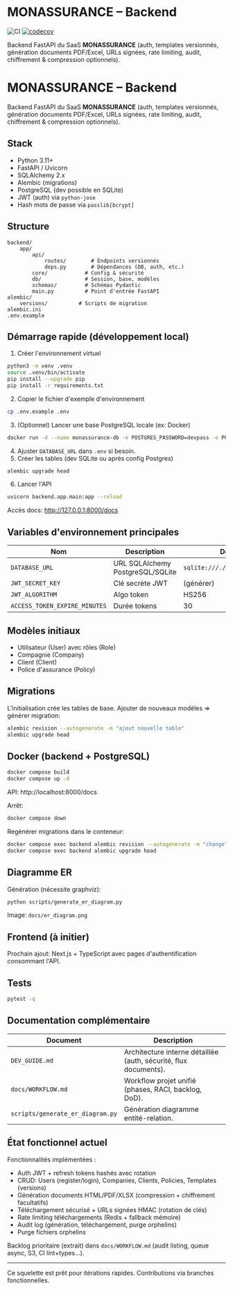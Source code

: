 # MONASSURANCE – Backend

![CI](https://github.com/lwilly3/monassurance/actions/workflows/ci.yml/badge.svg)
[![codecov](https://codecov.io/gh/lwilly3/monassurance/branch/main/graph/badge.svg)](https://codecov.io/gh/lwilly3/monassurance)

Backend FastAPI du SaaS **MONASSURANCE** (auth, templates versionnés, génération documents PDF/Excel, URLs signées, rate limiting, audit, chiffrement & compression optionnels).
# MONASSURANCE – Backend

Backend FastAPI du SaaS **MONASSURANCE** (auth, templates versionnés, génération documents PDF/Excel, URLs signées, rate limiting, audit, chiffrement & compression optionnels).

## Stack

- Python 3.11+
- FastAPI / Uvicorn
- SQLAlchemy 2.x
- Alembic (migrations)
- PostgreSQL (dev possible en SQLite)
- JWT (auth) via `python-jose`
- Hash mots de passe via `passlib[bcrypt]`

## Structure

```
backend/
	app/
		api/
			routes/        # Endpoints versionnés
			deps.py        # Dépendances (DB, auth, etc.)
		core/            # Config & sécurité
		db/              # Session, base, modèles
		schemas/         # Schémas Pydantic
		main.py          # Point d'entrée FastAPI
alembic/
	versions/          # Scripts de migration
alembic.ini
.env.example
```

## Démarrage rapide (développement local)

1. Créer l'environnement virtuel
```bash
python3 -m venv .venv
source .venv/bin/activate
pip install --upgrade pip
pip install -r requirements.txt
```
2. Copier le fichier d'exemple d'environnement
```bash
cp .env.example .env
```
3. (Optionnel) Lancer une base PostgreSQL locale (ex: Docker)
```bash
docker run -d --name monassurance-db -e POSTGRES_PASSWORD=devpass -e POSTGRES_USER=monassurance -e POSTGRES_DB=monassurance -p 5432:5432 postgres:16
```
4. Ajuster `DATABASE_URL` dans `.env` si besoin.
5. Créer les tables (dev SQLite ou après config Postgres)
```bash
alembic upgrade head
```
6. Lancer l'API
```bash
uvicorn backend.app.main:app --reload
```

Accès docs: http://127.0.0.1:8000/docs

## Variables d'environnement principales

| Nom | Description | Défaut |
|-----|-------------|--------|
| `DATABASE_URL` | URL SQLAlchemy PostgreSQL/SQLite | `sqlite:///./monassurance.db` |
| `JWT_SECRET_KEY` | Clé secrète JWT | (générer) |
| `JWT_ALGORITHM` | Algo token | HS256 |
| `ACCESS_TOKEN_EXPIRE_MINUTES` | Durée tokens | 30 |

## Modèles initiaux

- Utilisateur (User) avec rôles (Role)
- Compagnie (Company)
- Client (Client)
- Police d'assurance (Policy)

## Migrations

L'initialisation crée les tables de base. Ajouter de nouveaux modèles => générer migration:
```bash
alembic revision --autogenerate -m "ajout nouvelle table"
alembic upgrade head
```

## Docker (backend + PostgreSQL)

```bash
docker compose build
docker compose up -d
```

API: http://localhost:8000/docs

Arrêt:
```bash
docker compose down
```

Regénérer migrations dans le conteneur:
```bash
docker compose exec backend alembic revision --autogenerate -m "change"
docker compose exec backend alembic upgrade head
```

## Diagramme ER

Génération (nécessite graphviz):
```bash
python scripts/generate_er_diagram.py
```
Image: `docs/er_diagram.png`

## Frontend (à initier)

Prochain ajout: Next.js + TypeScript avec pages d'authentification consommant l'API.

## Tests
```bash
pytest -q
```

## Documentation complémentaire

| Document | Description |
|----------|-------------|
| `DEV_GUIDE.md` | Architecture interne détaillée (auth, sécurité, flux documents). |
| `docs/WORKFLOW.md` | Workflow projet unifié (phases, RACI, backlog, DoD). |
| `scripts/generate_er_diagram.py` | Génération diagramme entité-relation. |

## État fonctionnel actuel

Fonctionnalités implémentées :
- Auth JWT + refresh tokens hashés avec rotation
- CRUD: Users (register/login), Companies, Clients, Policies, Templates (versions)
- Génération documents HTML/PDF/XLSX (compression + chiffrement facultatifs)
- Téléchargement sécurisé + URLs signées HMAC (rotation de clés)
- Rate limiting téléchargements (Redis + fallback mémoire)
- Audit log (génération, téléchargement, purge orphelins)
- Purge fichiers orphelins

Backlog prioritaire (extrait) dans `docs/WORKFLOW.md` (audit listing, queue async, S3, CI lint+types…).

---
Ce squelette est prêt pour itérations rapides. Contributions via branches fonctionnelles.

